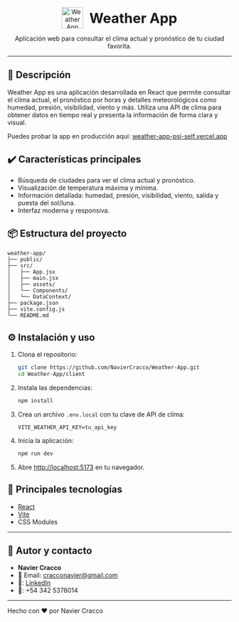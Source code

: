<p align="center">
  <img src="./src/assets/favicon.ico" width="48" alt="Weather App Icon" style="vertical-align:middle;" />
  <span style="font-size:2.2em; vertical-align:middle; font-weight:bold; margin-left: 10px;">Weather App</span>
</p>

<p align="center">
  Aplicación web para consultar el clima actual y pronóstico de tu ciudad favorita.
</p>

---

## 🚀 Descripción

Weather App es una aplicación desarrollada en React que permite consultar el clima actual, el pronóstico por horas y detalles meteorológicos como humedad, presión, visibilidad, viento y más. Utiliza una API de clima para obtener datos en tiempo real y presenta la información de forma clara y visual.

Puedes probar la app en producción aquí: [weather-app-psi-self.vercel.app](https://weather-app-psi-self.vercel.app)

## ✔️ Características principales

- Búsqueda de ciudades para ver el clima actual y pronóstico.
- Visualización de temperatura máxima y mínima.
- Información detallada: humedad, presión, visibilidad, viento, salida y puesta del sol/luna.
- Interfaz moderna y responsiva.

## 📦 Estructura del proyecto

```
weather-app/
├── public/
├── src/
│   ├── App.jsx
│   ├── main.jsx
│   ├── assets/
│   └── Components/
│   └── DataContext/
├── package.json
├── vite.config.js
└── README.md
```

## ⚙️ Instalación y uso

1. Clona el repositorio:

   ```bash
   git clone https://github.com/NavierCracco/Weather-App.git
   cd Weather-App/client
   ```

2. Instala las dependencias:

   ```bash
   npm install
   ```

3. Crea un archivo `.env.local` con tu clave de API de clima:

   ```env
   VITE_WEATHER_API_KEY=tu_api_key
   ```

4. Inicia la aplicación:

   ```bash
   npm run dev
   ```

5. Abre [http://localhost:5173](http://localhost:5173) en tu navegador.

## 📝 Principales tecnologías

- [React](https://react.dev/)
- [Vite](https://vitejs.dev/)
- CSS Modules

---

## 👤 Autor y contacto

- **Navier Cracco**
- 📧 Email: <cracconavier@gmail.com>
- 💼: [LinkedIn](https://www.linkedin.com/in/navier-cracco-7112b1252/)
- 📱: +54 342 5378014

---

Hecho con ❤️ por Navier Cracco
